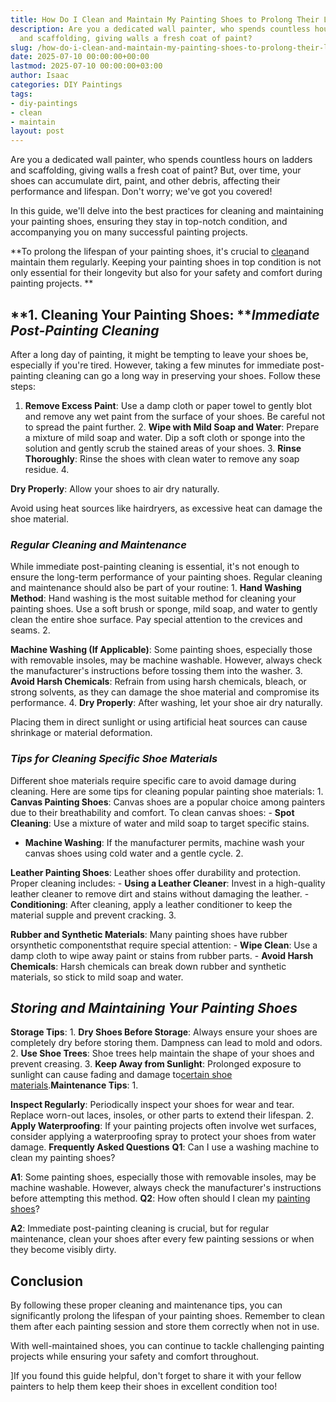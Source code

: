 ```yaml
---
title: How Do I Clean and Maintain My Painting Shoes to Prolong Their Lifespan
description: Are you a dedicated wall painter, who spends countless hours on ladders
  and scaffolding, giving walls a fresh coat of paint?
slug: /how-do-i-clean-and-maintain-my-painting-shoes-to-prolong-their-lifespan/
date: 2025-07-10 00:00:00+00:00
lastmod: 2025-07-10 00:00:00+03:00
author: Isaac
categories: DIY Paintings
tags:
- diy-paintings
- clean
- maintain
layout: post
---
```

Are you a dedicated wall painter, who spends countless hours on ladders and scaffolding, giving walls a fresh coat of paint? But, over time, your shoes can accumulate dirt, paint, and other debris, affecting their performance and lifespan. Don't worry; we've got you covered!

In this guide, we'll delve into the best practices for cleaning and maintaining your painting shoes, ensuring they stay in top-notch condition, and accompanying you on many successful painting projects.

**To prolong the lifespan of your painting shoes, it's crucial to [clean](https://pestpolicy.com/what-solvent-to-use-to-clean-hvlp-spray-guns/)and maintain them regularly. Keeping your painting shoes in top condition is not only essential for their longevity but also for your safety and comfort during painting projects. **

##  **1. Cleaning Your Painting Shoes: ***Immediate Post-Painting Cleaning*

After a long day of painting, it might be tempting to leave your shoes be, especially if you're tired. However, taking a few minutes for immediate post-painting cleaning can go a long way in preserving your shoes. Follow these steps:

1. **Remove Excess Paint**: Use a damp cloth or paper towel to gently blot and remove any wet paint from the surface of your shoes. Be careful not to spread the paint further. 2. **Wipe with Mild Soap and Water**: Prepare a mixture of mild soap and water. Dip a soft cloth or sponge into the solution and gently scrub the stained areas of your shoes. 3. **Rinse Thoroughly**: Rinse the shoes with clean water to remove any soap residue. 4.

**Dry Properly**: Allow your shoes to air dry naturally.

Avoid using heat sources like hairdryers, as excessive heat can damage the shoe material.

###  *Regular Cleaning and Maintenance*

While immediate post-painting cleaning is essential, it's not enough to ensure the long-term performance of your painting shoes. Regular cleaning and maintenance should also be part of your routine: 1. **Hand Washing Method**: Hand washing is the most suitable method for cleaning your painting shoes. Use a soft brush or sponge, mild soap, and water to gently clean the entire shoe surface. Pay special attention to the crevices and seams. 2.

**Machine Washing (If Applicable)**: Some painting shoes, especially those with removable insoles, may be machine washable. However, always check the manufacturer's instructions before tossing them into the washer. 3. **Avoid Harsh Chemicals**: Refrain from using harsh chemicals, bleach, or strong solvents, as they can damage the shoe material and compromise its performance. 4. **Dry Properly**: After washing, let your shoe air dry naturally.

Placing them in direct sunlight or using artificial heat sources can cause shrinkage or material deformation.

###  *Tips for Cleaning Specific Shoe Materials*

Different shoe materials require specific care to avoid damage during cleaning. Here are some tips for cleaning popular painting shoe materials: 1. **Canvas Painting Shoes**: Canvas shoes are a popular choice among painters due to their breathability and comfort. To clean canvas shoes: - **Spot Cleaning**: Use a mixture of water and mild soap to target specific stains.

- **Machine Washing**: If the manufacturer permits, machine wash your canvas shoes using cold water and a gentle cycle. 2.

**Leather Painting Shoes**: Leather shoes offer durability and protection. Proper cleaning includes: - **Using a Leather Cleaner**: Invest in a high-quality leather cleaner to remove dirt and stains without damaging the leather. - **Conditioning**: After cleaning, apply a leather conditioner to keep the material supple and prevent cracking. 3.

**Rubber and Synthetic Materials**: Many painting shoes have rubber orsynthetic componentsthat require special attention: - **Wipe Clean**: Use a damp cloth to wipe away paint or stains from rubber parts. - **Avoid Harsh Chemicals**: Harsh chemicals can break down rubber and synthetic materials, so stick to mild soap and water.

##  *Storing and Maintaining Your Painting Shoes*

**Storage Tips**: 1. **Dry Shoes Before Storage**: Always ensure your shoes are completely dry before storing them. Dampness can lead to mold and odors. 2. **Use Shoe Trees**: Shoe trees help maintain the shape of your shoes and prevent creasing. 3. **Keep Away from Sunlight**: Prolonged exposure to sunlight can cause fading and damage to[certain shoe materials](https://pestpolicy.com/best-shoes-for-painters/).**Maintenance Tips**: 1.

**Inspect Regularly**: Periodically inspect your shoes for wear and tear. Replace worn-out laces, insoles, or other parts to extend their lifespan. 2. **Apply Waterproofing**: If your painting projects often involve wet surfaces, consider applying a waterproofing spray to protect your shoes from water damage. **Frequently Asked Questions** **Q1**: Can I use a washing machine to clean my painting shoes?

**A1**: Some painting shoes, especially those with removable insoles, may be machine washable. However, always check the manufacturer's instructions before attempting this method. **Q2**: How often should I clean my [painting shoes](https://pestpolicy.com/best-shoes-for-beginner-overweight-runners/)?

**A2**: Immediate post-painting cleaning is crucial, but for regular maintenance, clean your shoes after every few painting sessions or when they become visibly dirty.

##  **Conclusion**

By following these proper cleaning and maintenance tips, you can significantly prolong the lifespan of your painting shoes. Remember to clean them after each painting session and store them correctly when not in use.

With well-maintained shoes, you can continue to tackle challenging painting projects while ensuring your safety and comfort throughout.

]If you found this guide helpful, don't forget to share it with your fellow painters to help them keep their shoes in excellent condition too!